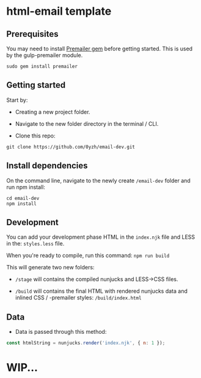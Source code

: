 # html-email template

## Prerequisites

You may need to install [Premailer gem](https://github.com/premailer/premailer/) before getting started. This is used by the gulp-premailer module.

```shell
sudo gem install premailer
```

## Getting started

Start by:

- Creating a new project folder.

- Navigate to the new folder directory in the terminal / CLI.

- Clone this repo:

```shell
git clone https://github.com/0yzh/email-dev.git
```

## Install dependencies

On the command line, navigate to the newly create `/email-dev` folder and run npm install:

```shell
cd email-dev
npm install
```

## Development

You can add your development phase HTML in the `index.njk` file and LESS in the: `styles.less` file.

When you're ready to compile, run this command: `npm run build`

This will generate two new folders:

- `/stage` will contains the compiled nunjucks and LESS->CSS files.

- `/build` will contains the final HTML with rendered nunjucks data and inlined CSS / -premailer styles: `/build/index.html`

## Data

- Data is passed through this method:

```js
const htmlString = nunjucks.render('index.njk', { n: 1 });
```

# WIP...
